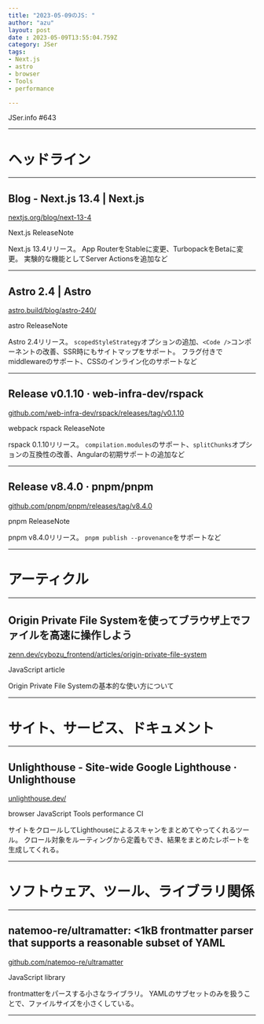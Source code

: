 ```yaml
---
title: "2023-05-09のJS: "
author: "azu"
layout: post
date : 2023-05-09T13:55:04.759Z
category: JSer
tags:
- Next.js
- astro
- browser
- Tools
- performance

---
```


JSer.info #643

----

<h1 class="site-genre">ヘッドライン</h1>

----

## Blog - Next.js 13.4 | Next.js
[nextjs.org/blog/next-13-4](https://nextjs.org/blog/next-13-4 "Blog - Next.js 13.4 | Next.js")
<p class="jser-tags jser-tag-icon"><span class="jser-tag">Next.js</span> <span class="jser-tag">ReleaseNote</span></p>

Next.js 13.4リリース。
App RouterをStableに変更、TurbopackをBetaに変更。
実験的な機能としてServer Actionsを追加など


----

## Astro 2.4 | Astro
[astro.build/blog/astro-240/](https://astro.build/blog/astro-240/ "Astro 2.4 | Astro")
<p class="jser-tags jser-tag-icon"><span class="jser-tag">astro</span> <span class="jser-tag">ReleaseNote</span></p>

Astro 2.4リリース。
`scopedStyleStrategy`オプションの追加、`<Code />`コンポーネントの改善、SSR時にもサイトマップをサポート。
フラグ付きでmiddlewareのサポート、CSSのインライン化のサポートなど


----

## Release v0.1.10 · web-infra-dev/rspack
[github.com/web-infra-dev/rspack/releases/tag/v0.1.10](https://github.com/web-infra-dev/rspack/releases/tag/v0.1.10 "Release v0.1.10 · web-infra-dev/rspack")
<p class="jser-tags jser-tag-icon"><span class="jser-tag">webpack</span> <span class="jser-tag">rspack</span> <span class="jser-tag">ReleaseNote</span></p>

rspack 0.1.10リリース。
`compilation.modules`のサポート、`splitChunks`オプションの互換性の改善、Angularの初期サポートの追加など


----

## Release v8.4.0 · pnpm/pnpm
[github.com/pnpm/pnpm/releases/tag/v8.4.0](https://github.com/pnpm/pnpm/releases/tag/v8.4.0 "Release v8.4.0 · pnpm/pnpm")
<p class="jser-tags jser-tag-icon"><span class="jser-tag">pnpm</span> <span class="jser-tag">ReleaseNote</span></p>

pnpm v8.4.0リリース。
`pnpm publish --provenance`をサポートなど


----
<h1 class="site-genre">アーティクル</h1>

----

## Origin Private File Systemを使ってブラウザ上でファイルを高速に操作しよう
[zenn.dev/cybozu\_frontend/articles/origin-private-file-system](https://zenn.dev/cybozu_frontend/articles/origin-private-file-system "Origin Private File Systemを使ってブラウザ上でファイルを高速に操作しよう")
<p class="jser-tags jser-tag-icon"><span class="jser-tag">JavaScript</span> <span class="jser-tag">article</span></p>

Origin Private File Systemの基本的な使い方について


----
<h1 class="site-genre">サイト、サービス、ドキュメント</h1>

----

## Unlighthouse - Site-wide Google Lighthouse · Unlighthouse
[unlighthouse.dev/](https://unlighthouse.dev/ "Unlighthouse - Site-wide Google Lighthouse · Unlighthouse")
<p class="jser-tags jser-tag-icon"><span class="jser-tag">browser</span> <span class="jser-tag">JavaScript</span> <span class="jser-tag">Tools</span> <span class="jser-tag">performance</span> <span class="jser-tag">CI</span></p>

サイトをクロールしてLighthouseによるスキャンをまとめてやってくれるツール。
クロール対象をルーティングから定義もでき、結果をまとめたレポートを生成してくれる。


----
<h1 class="site-genre">ソフトウェア、ツール、ライブラリ関係</h1>

----

## natemoo-re/ultramatter: &lt;1kB frontmatter parser that supports a reasonable subset of YAML
[github.com/natemoo-re/ultramatter](https://github.com/natemoo-re/ultramatter "natemoo-re/ultramatter: &lt;1kB frontmatter parser that supports a reasonable subset of YAML")
<p class="jser-tags jser-tag-icon"><span class="jser-tag">JavaScript</span> <span class="jser-tag">library</span></p>

frontmatterをパースする小さなライブラリ。
YAMLのサブセットのみを扱うことで、ファイルサイズを小さくしている。


----
